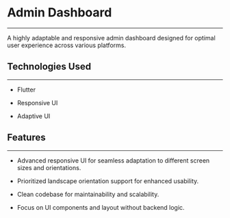 <h1>Admin Dashboard</h1>
<hr><p>A highly adaptable and responsive admin dashboard designed for optimal user experience across various platforms.</p><h2>Technologies Used</h2>
<hr><ul>
<li>Flutter</li>
</ul><ul>
<li>Responsive UI</li>
</ul><ul>
<li>Adaptive UI</li>
</ul><h2>Features</h2>
<hr><ul>
<li>Advanced responsive UI for seamless adaptation to different screen sizes and orientations.</li>
</ul><ul>
<li>Prioritized landscape orientation support for enhanced usability.</li>
</ul><ul>
<li>Clean codebase for maintainability and scalability.</li>
</ul><ul>
<li>Focus on UI components and layout without backend logic.</li>
</ul>
